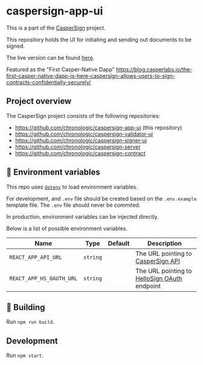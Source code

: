 # caspersign-app-ui

This is a part of the [CasperSign](https://blog.chronologic.network/caspersign-immutable-document-signatures-on-the-blockchain-65edc4969bf0) project.

This repository holds the UI for initiating and sending out documents to be signed.

The live version can be found [here](https://app.caspersign.io/).

Featured as the "First Casper-Native Dapp" https://blog.casperlabs.io/the-first-casper-native-dapp-is-here-caspersign-allows-users-to-sign-contracts-confidentially-securely/

## Project overview

The CasperSign project consists of the following repositories:

- https://github.com/chronologic/caspersign-app-ui (this repository)
- https://github.com/chronologic/caspersign-validator-ui
- https://github.com/chronologic/caspersign-signer-ui
- https://github.com/chronologic/caspersign-server
- https://github.com/chronologic/caspersign-contract

## 🔧 Environment variables

This repo uses [`dotenv`](https://www.npmjs.com/package/dotenv) to load environment variables.

For development, and `.env` file should be created based on the `.env.example` template file. The `.env` file should never be commited.

In production, environment variables can be injected directly.

Below is a list of possible environment variables.

| Name                     | Type     | Default | Description                                                                                    |
| ------------------------ | -------- | ------- | ---------------------------------------------------------------------------------------------- |
| `REACT_APP_API_URL`      | `string` |         | The URL pointing to [CasperSign API](https://github.com/chronologic/caspersign-server)         |
| `REACT_APP_HS_OAUTH_URL` | `string` |         | The URL pointing to [HelloSign OAuth](https://app.hellosign.com/api/oauthWalkthrough) endpoint |

## :construction: Building

Run `npm run build`.

## Development

Run `npm start`.
